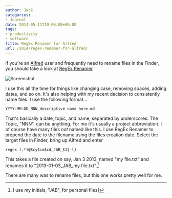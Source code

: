 ```yaml
---
author: Jack
categories:
- Journal
date: 2014-05-11T19:00:00+00:00
tags:
- productivity
- software
title: RegEx Renamer for Alfred
url: /2014/regex-renamer-for-alfred/
---
```


If you're an [Alfred][1] user and frequently need to rename files in the Finder, you should take a look at [RegEx Renamer][2]

![Screenshot][3]

I use this all the time for things like changing case, removing spaces, adding dates, and so on. It's also helping with my recent decision to consistently name files. I use the following format&#8230;

`YYYY-MM-DD_NNN_descriptive name here.md`

That's basically a date, topic, and name, separated by underscores. The Topic, "NNN", can be anything. For me it's usually a project abbreviation. I of course have many files _not_ named like this. I use RegEx Renamer to prepend the date to the filename using the files creation date. Select the target files in Finder, bring up Alfred and enter

`regex (.*)@$cy$cm$cd_JAB_$1{-l}`

This takes a file created on say, Jan 3 2013, named "my file.txt" and renames it to "2013-01-03\_JAB\_my file.txt".[^initials]

There are many was to rename files, but this one works pretty well for me.

[^initials]:    
    I use my initials, "JAB", for personal files]

 [1]: http://www.alfredapp.com
 [2]: http://www.alfredforum.com/topic/1754-regex-renamer-20-batch-rename-files-or-folders-with-regular-expression/
 [3]: /img/2014/regex_last.png